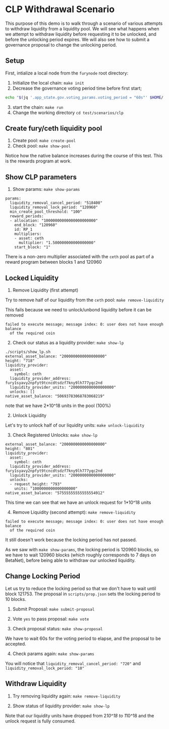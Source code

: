 # CLP Withdrawal Scenario

This purpose of this demo is to walk through a scenario of various attempts to
withdraw liquidity from a liquidity pool. We will see what happens when we 
attempt to withdraw liquidity before requesting it to be unlocked, and before
the unlocking period expires. We will also see how to submit a governance 
proposal to change the unlocking period. 

## Setup

First, intialize a local node from the `furynode` root directory:

1. Initialize the local chain: `make init`
2. Decrease the governance voting period time before first start;
```bash
echo "$(jq '.app_state.gov.voting_params.voting_period = "60s"' $HOME/.furynoded/config/genesis.json)" > $HOME/.furynoded/config/genesis.json
```
3. start the chain: `make run`
4. Change the working directory `cd test/scenarios/clp`

## Create fury/ceth liquidity pool

1. Create pool: `make create-pool`
2. Check pool: `make show-pool`

Notice how the native balance increases during the course of this test. This is the rewards program at work.

## Show CLP parameters

1. Show params: `make show-params`

```
params:
  liquidity_removal_cancel_period: "518400"
  liquidity_removal_lock_period: "120960"
  min_create_pool_threshold: "100"
  reward_periods:
  - allocation: "10000000000000000000000"
    end_block: "120960"
    id: RP_1
    multipliers:
    - asset: ceth
      multiplier: "1.500000000000000000"
    start_block: "1"
```

There is a non-zero multiplier associated with the `ceth` pool as part of a 
reward program between blocks 1 and 120960

## Locked Liquidity

1. Remove Liquidity (first attempt)

Try to remove half of our liquidity from the `ceth` pool: 
`make remove-liquidity`

This fails because we need to unlock/unbond liquidity before it can be removed

```
failed to execute message; message index: 0: user does not have enough balance
  of the required coin
```

2. Check our status as a liquidity provider: `make show-lp`

```
./scripts/show_lp.sh
external_asset_balance: "2000000000000000000"
height: "718"
liquidity_provider:
  asset:
    symbol: ceth
  liquidity_provider_address: fury1syavy2npfyt9tcncdtsdzf7kny9lh777yqc2nd
  liquidity_provider_units: "2000000000000000000"
  unlocks: []
native_asset_balance: "50693783068783068219"
```

note that we have 2*10^18 units in the pool (100%)

2. Unlock Liquidity

Let's try to unlock half of our liquidity units: `make unlock-liquidity`

3. Check Registered Unlocks: `make show-lp`

```
external_asset_balance: "2000000000000000000"
height: "801"
liquidity_provider:
  asset:
    symbol: ceth
  liquidity_provider_address: fury1syavy2npfyt9tcncdtsdzf7kny9lh777yqc2nd
  liquidity_provider_units: "2000000000000000000"
  unlocks:
  - request_height: "793"
    units: "1000000000000000000"
native_asset_balance: "57555555555555554912"
```

This time we can see that we have an unlock request for 1*10^18 units

4. Remove Liquidity (second attempt): `make remove-liquidity`

```
failed to execute message; message index: 0: user does not have enough balance
  of the required coin
```

It still doesn't work because the locking period has not passed.

As we saw with `make show-params`, the locking period is 120960 blocks, so we 
have to wait 120960 blocks (which roughly corresponds to 7 days on BetaNet), 
before being able to withdraw our unlocked liquidity.

## Change Locking Period

Let us try to reduce the locking period so that we don't have to wait until 
block 121753. The proposal in `scripts/prop.json` sets the locking period to 10
blocks.

1. Submit Proposal: `make submit-proposal`

2. Vote `yes` to pass proposal: `make vote`

3. Check proposal status: `make show-proposal`

We have to wait 60s for the voting period to elapse, and the proposal to be
accepted.

4. Check params again: `make show-params`

You will notice that `liquidity_removal_cancel_period: "720"` and `liquidity_removal_lock_period: "10"`

## Withdraw Liquidity

1. Try removing liquidity again: `make remove-liquidity`

2. Show status of liquidity provider: `make show-lp`

Note that our liquidity units have dropped from 2*10^18 to 1*10^18 and the
unlock request is fully consumed.
